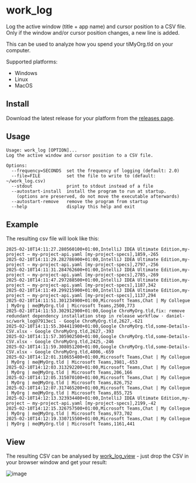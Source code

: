 # work_log

Log the active window (title + app name) and cursor position to a CSV file. 
Only if the window and/or cursor position changes, a new line is added.

This can be used to analyze how you spend your tiMyOrg.tld on your computer.

Supported platforms:
- Windows
- Linux
- MacOS

## Install

Download the latest release for your platform from the [releases page](https://github.com/daniel-sc/work_log/releases).


## Usage

```text
Usage: work_log [OPTION]...
Log the active window and cursor position to a CSV file.

Options:
  --frequency=SECONDS  set the frequency of logging (default: 2.0)
  --file=FILE          set the file to write to (default: ~/work_log.csv)
  --stdout             print to stdout instead of a file
  --autostart-install  install the program to run at startup.
    (options are preserved, do not move the executable afterwards)
  --autostart-remove   remove the program from startup
  --help               display this help and exit
```

## Example

The resulting csv file will look like this:

```csv
2025-02-10T14:11:27.280560100+01:00,IntelliJ IDEA Ultimate Edition,my-project – my-project-api.yaml [my-project-specs],1859,-265
2025-02-10T14:11:29.282786900+01:00,IntelliJ IDEA Ultimate Edition,my-project – my-project-api.yaml [my-project-specs],2797,-256
2025-02-10T14:11:31.284762600+01:00,IntelliJ IDEA Ultimate Edition,my-project – my-project-api.yaml [my-project-specs],2785,-269
2025-02-10T14:11:47.297288500+01:00,IntelliJ IDEA Ultimate Edition,my-project – my-project-api.yaml [my-project-specs],1187,342
2025-02-10T14:11:49.299215900+01:00,IntelliJ IDEA Ultimate Edition,my-project – my-project-api.yaml [my-project-specs],1137,294
2025-02-10T14:11:51.301234900+01:00,Microsoft Teams,Chat | My Collegue | MyOrg | me@MyOrg.tld | Microsoft Teams,2500,773
2025-02-10T14:11:53.302912900+01:00,Google ChroMyOrg.tld,fix: remove redundant dependency installation step in release workflow · daniel-sc/work_log@7913ec1 - Google ChroMyOrg.tld,2627,-621
2025-02-10T14:11:55.304411900+01:00,Google ChroMyOrg.tld,some-Details-CSV.xlsx - Google ChroMyOrg.tld,2627,-393
2025-02-10T14:11:57.305902500+01:00,Google ChroMyOrg.tld,some-Details-CSV.xlsx - Google ChroMyOrg.tld,2425,-246
2025-02-10T14:11:59.308051200+01:00,Google ChroMyOrg.tld,some-Details-CSV.xlsx - Google ChroMyOrg.tld,4006,-659
2025-02-10T14:12:01.310655400+01:00,Microsoft Teams,Chat | My Collegue | MyOrg | me@MyOrg.tld | Microsoft Teams,3981,-653
2025-02-10T14:12:03.313292200+01:00,Microsoft Teams,Chat | My Collegue | MyOrg | me@MyOrg.tld | Microsoft Teams,206,166
2025-02-10T14:12:05.315070100+01:00,Microsoft Teams,Chat | My Collegue | MyOrg | me@MyOrg.tld | Microsoft Teams,826,752
2025-02-10T14:12:07.317465200+01:00,Microsoft Teams,Chat | My Collegue | MyOrg | me@MyOrg.tld | Microsoft Teams,855,725
2025-02-10T14:12:13.323934400+01:00,IntelliJ IDEA Ultimate Edition,my-project – my-project-api.yaml [my-project-specs],2199,-42
2025-02-10T14:12:15.326757500+01:00,Microsoft Teams,Chat | My Collegue | MyOrg | me@MyOrg.tld | Microsoft Teams,973,702
2025-02-10T14:12:19.330715500+01:00,Microsoft Teams,Chat | My Collegue | MyOrg | me@MyOrg.tld | Microsoft Teams,1161,441
```

## View
The resulting CSV can be analysed by [work_log_view](https://daniel-sc.github.io/work_log_view/) - just drop the CSV in your browser window and get your result:

![image](https://github.com/user-attachments/assets/5b20e5f2-058c-4451-9b84-e52b655b9845)
